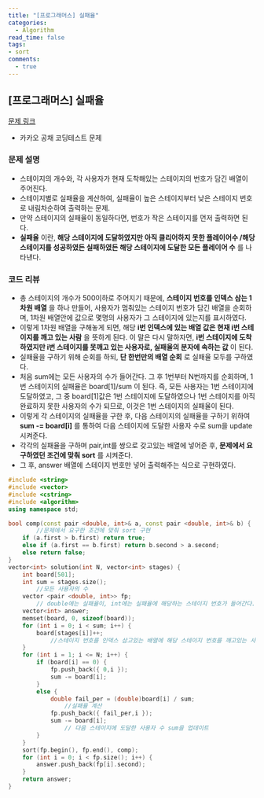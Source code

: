```yaml
---
title: "[프로그래머스] 실패율"
categories:
  - Algorithm
read_time: false
tags:
- sort
comments:
  - true
---
```

## [프로그래머스] 실패율

[문제 링크](https://programmers.co.kr/learn/courses/30/lessons/42889)

* 카카오 공채 코딩테스트 문제

### 문제 설명
* 스테이지의 개수와, 각 사용자가 현재 도착해있는 스테이지의 번호가 담긴 배열이 주어진다.
* 스테이지별로 실패율을 계산하여, 실패율이 높은 스테이지부터 낮은 스테이지 번호로 내림차순하여 출력하는 문제.
* 만약 스테이지의 실패율이 동일하다면, 번호가 작은 스테이지를 먼저 출력하면 된다.
* __실패율__ 이란, __해당 스테이지에 도달하였지만 아직 클리어하지 못한 플레이어수 /해당 스테이지를 성공하였든 실패하였든 해당 스테이지에 도달한 모든 플레이어 수__ 를 나타낸다.

### 코드 리뷰
* 총 스테이지의 개수가 500이하로 주어지기 때문에, __스테이지 번호를 인덱스 삼는 1차원 배열__ 을 하나 만들어, 사용자가 멈춰있는 스테이지 번호가 담긴 배열을 순회하며, 1차원 배열안에 값으로 몇명의 사용자가 그 스테이지에 있는지를 표시하였다.
* 이렇게 1차원 배열을 구해놓게 되면, 해당 __i번 인덱스에 있는 배열 값은 현재 i번 스테이지를 깨고 있는 사람__ 을 뜻하게 된다. 이 말은 다시 말하자면, __i번 스테이지에 도착하였지만 i번 스테이지를 못깨고 있는 사용자로, 실패율의 분자에 속하는 값__ 이 된다.
* 실패율을 구하기 위해 순회를 하되, __단 한번만의 배열 순회__ 로 실패율 모두를 구하였다.
* 처음 sum에는 모든 사용자의 수가 들어간다. 그 후 1번부터 N번까지를 순회하며, 1번 스테이지의 실패율은 board[1]/sum 이 된다. 즉, 모든 사용자는 1번 스테이지에 도달하였고, 그 중 board[1]값은 1번 스테이지에 도달하였으나 1번 스테이지를 아직 완료하지 못한 사용자의 수가 되므로, 이것은 1번 스테이지의 실패율이 된다.
* 이렇게 각 스테이지의 실패율을 구한 후, 다음 스테이지의 실패율을 구하기 위하여 __sum -= board[i]__ 를 통하여 다음 스테이지에 도달한 사용자 수로 sum을 update 시켜준다.
* 각각의 실패율을 구하며 pair,int를 쌍으로 갖고있는 배열에 넣어준 후, __문제에서 요구하였던 조건에 맞춰 sort__ 를 시켜준다.
* 그 후, answer 배열에 스테이지 번호만 넣어 출력해주는 식으로 구현하였다.

```cpp
#include <string>
#include <vector>
#include <cstring>
#include <algorithm>
using namespace std;

bool comp(const pair <double, int>& a, const pair <double, int>& b) { 
    	//문제에서 요구한 조건에 맞춰 sort 구현
	if (a.first > b.first) return true;
	else if (a.first == b.first) return b.second > a.second;
	else return false;
}
vector<int> solution(int N, vector<int> stages) {
	int board[501];
	int sum = stages.size(); 
    	//모든 사용자의 수
	vector <pair <double, int>> fp; 
    	// double에는 실패율이, int에는 실패율에 해당하는 스테이지 번호가 들어간다.
	vector<int> answer;
	memset(board, 0, sizeof(board));
	for (int i = 0; i < sum; i++) {
		board[stages[i]]++; 
        	//스테이지 번호를 인덱스 삼고있는 배열에 해당 스테이지 번호를 깨고있는 사용자 수를 넣어준다.
	}
	for (int i = 1; i <= N; i++) {
		if (board[i] == 0) {
			fp.push_back({ 0,i });
			sum -= board[i];
		}
		else {
			double fail_per = (double)board[i] / sum; 
            	//실패율 계산
			fp.push_back({ fail_per,i });
			sum -= board[i]; 
            	// 다음 스테이지에 도달한 사용자 수 sum을 업데이트
		}
	}
	sort(fp.begin(), fp.end(), comp);
	for (int i = 0; i < fp.size(); i++) {
		answer.push_back(fp[i].second);
	}
	return answer;
}
```
